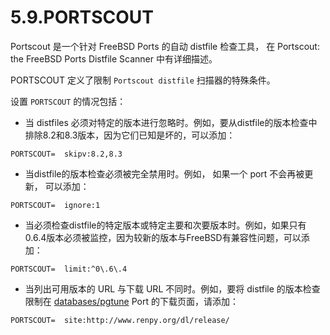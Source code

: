 # 5.9.PORTSCOUT

Portscout 是一个针对 FreeBSD Ports  的自动 distfile 检查工具， 在 Portscout: the FreeBSD Ports Distfile Scanner 中有详细描述。

PORTSCOUT 定义了限制 `Portscout distfile` 扫描器的特殊条件。

设置 `PORTSCOUT` 的情况包括：

- 当 distfiles 必须对特定的版本进行忽略时。例如，要从distfile的版本检查中排除8.2和8.3版本，因为它们已知是坏的，可以添加：

```
PORTSCOUT=	skipv:8.2,8.3
```

- 当distfile的版本检查必须被完全禁用时。例如， 如果一个 port 不会再被更新， 可以添加：

```
PORTSCOUT=	ignore:1
```

- 当必须检查distfile的特定版本或特定主要和次要版本时。例如，如果只有0.6.4版本必须被监控，因为较新的版本与FreeBSD有兼容性问题，可以添加：

```
PORTSCOUT=	limit:^0\.6\.4
```

- 当列出可用版本的 URL 与下载 URL 不同时。例如，要将 distfile 的版本检查限制在 [databases/pgtune](https://cgit.freebsd.org/ports/tree/databases/pgtune/)  Port 的下载页面，请添加：

```
PORTSCOUT=	site:http://www.renpy.org/dl/release/
```

  
